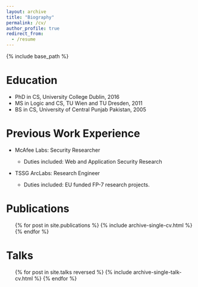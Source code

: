 ```yaml
---
layout: archive
title: "Biography"
permalink: /cv/
author_profile: true
redirect_from:
  - /resume
---
```


{% include base_path %}

Education
======

* PhD in CS, University College Dublin, 2016
* MS in Logic and CS, TU Wien and TU Dresden, 2011
* BS in CS, University of Central Punjab Pakistan, 2005

Previous Work Experience
======
* McAfee Labs: Security Researcher 
  * Duties included: Web and Application Security Research

* TSSG ArcLabs: Research Engineer 
  * Duties included: EU funded FP-7 research projects.
  
Publications
======
  <ul>{% for post in site.publications %}
    {% include archive-single-cv.html %}
  {% endfor %}</ul>
  
Talks
======
  <ul>{% for post in site.talks reversed %}
    {% include archive-single-talk-cv.html %}
  {% endfor %}</ul>
  
  

